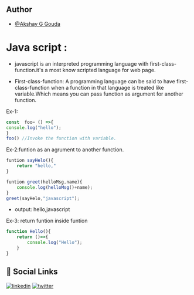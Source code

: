 ## Author

- [@Akshay G Gouda](https://github.com/akshaygouda0707)


# Java script :

* javascript is an interpreted programming language with first-class-function.it's a most know scripted language for web page.

* First-class-function: A programming language can be said to have first-class-function when a function in that language is treated like variable.Which means you can pass function as argument for another function.

Ex-1:

```javascript
const  foo= () =>{
console.log("hello");
}
foo() //Invoke the function with variable.
```

Ex-2:funtion as an agrument to another function.
```javascript
funtion sayHelo(){
    return "hello,"
}
```
```javascript
funtion greet(helloMsg,name){
    console.log(helloMsg()+name);
}
greet(sayHelo,"javascript");
```
* output: hello,javascript


Ex-3: return funtion inside funtion
```javascript
function Hello(){
    return ()=>{
        console.log("Hello");
    }
}
```



## 🔗 Social Links
[![linkedin](https://img.shields.io/badge/linkedin-0A66C2?style=for-the-badge&logo=linkedin&logoColor=white)](https://www.linkedin.com/in/akshay-g-gouda-1bb424202)
[![twitter](https://img.shields.io/badge/twitter-1DA1F2?style=for-the-badge&logo=twitter&logoColor=white)](https://twitter.com/Akshayg77841279)
